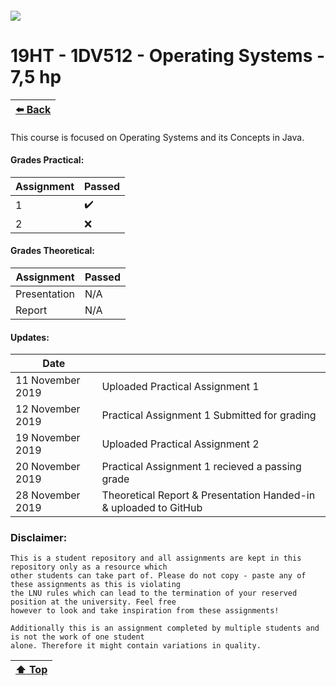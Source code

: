 ##### ![](https://mymoodle.lnu.se/pluginfile.php/1/theme_essential/logo/1573077602/lnu-logo.png)
# 19HT - 1DV512 - Operating Systems - 7,5 hp
| [:arrow_left: Back](../../../) |
|---|

This course is focused on Operating Systems and its Concepts in Java.

#### Grades Practical:
| Assignment | Passed |
|---|---|
| 1 | :heavy_check_mark: |
| 2 | :x: |

#### Grades Theoretical:
| Assignment | Passed |
|---|---|
| Presentation | N/A |
| Report | N/A |

#### Updates:
| Date |  |
|---|---|
| 11 November 2019 | Uploaded Practical Assignment 1 |
| 12 November 2019 | Practical Assignment 1 Submitted for grading |
| 19 November 2019 | Uploaded Practical Assignment 2 |
| 20 November 2019 | Practical Assignment 1 recieved a passing grade |
| 28 November 2019 | Theoretical Report & Presentation Handed-in & uploaded to GitHub |

### Disclaimer:
```
This is a student repository and all assignments are kept in this repository only as a resource which 
other students can take part of. Please do not copy - paste any of these assignments as this is violating 
the LNU rules which can lead to the termination of your reserved position at the university. Feel free 
however to look and take inspiration from these assignments!

Additionally this is an assignment completed by multiple students and is not the work of one student 
alone. Therefore it might contain variations in quality.
```

| [:arrow_up: Top]() |
|---|
